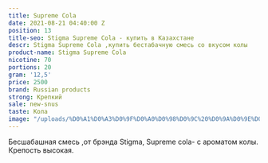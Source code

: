 ```yaml
---
title: Supreme Cola
date: 2021-08-21 04:40:00 Z
position: 13
title-seo: Stigma Supreme Cola - купить в Казахстане
descr: Stigma Supreme Cola ,купить бестабачную смесь со вкусом колы
product-name: Stigma Supreme Cola
nicotine: 70
portions: 20
gram: '12,5'
price: 2500
brand: Russian products
strong: Крепкий
sale: new-snus
taste: Кола
image: "/uploads/%D0%A1%D0%A3%D0%9F%D0%A0%D0%98%D0%9C%20%D0%9A%D0%9E%D0%9B%D0%90-2-3.png"
---
```


Бесшабашная смесь ,от брэнда Stigma, Supreme cola- с ароматом колы.
Крепость высокая.